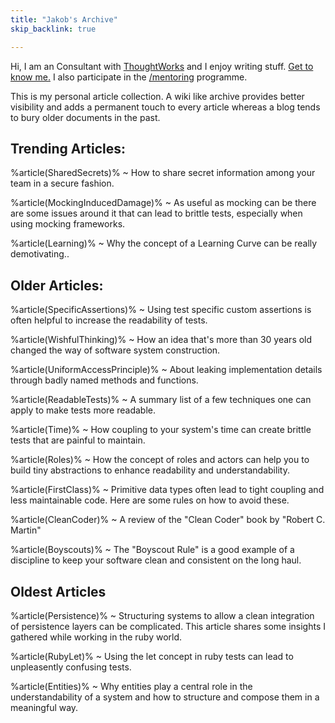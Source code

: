 ```yaml
---
title: "Jakob's Archive"
skip_backlink: true

---
```


Hi, I am an Consultant with [ThoughtWorks][1] and
I enjoy writing stuff. [Get to know me.](/about.html)
I also participate in the [/mentoring](/mentoring.html)
programme.

This is my personal article collection.
A wiki like archive provides better visibility
and adds a permanent touch to every article
whereas a blog tends to bury older documents
in the past.

## Trending Articles:

%article(SharedSecrets)%
~ How to share secret information among your team
  in a secure fashion.

%article(MockingInducedDamage)%
~ As useful as mocking can be there are some issues around
  it that can lead to brittle tests, especially
  when using mocking frameworks.

%article(Learning)%
~ Why the concept of a Learning Curve can be really demotivating..

## Older Articles:

%article(SpecificAssertions)%
~ Using test specific custom assertions
  is often helpful
  to increase the readability of tests.

%article(WishfulThinking)%
~ How an idea that's more than 30 years old
  changed the way of software system construction.

%article(UniformAccessPrinciple)%
~ About leaking implementation details
  through badly named methods and functions.

%article(ReadableTests)%
~ A summary list of a few techniques one can apply
  to make tests more readable.

%article(Time)%
~ How coupling to your system's time
  can create brittle tests
  that are painful to maintain.

%article(Roles)%
~ How the concept of roles and actors
  can help you to build tiny abstractions
  to enhance readability and understandability.

%article(FirstClass)%
~ Primitive data types often lead to
  tight coupling and less maintainable code.
  Here are some rules on how to avoid these.

%article(CleanCoder)%
~ A review of the "Clean Coder" book by "Robert C. Martin"

%article(Boyscouts)%
~ The "Boyscout Rule" is a good example of a discipline
  to keep your software clean and consistent on the long haul.

## Oldest Articles

%article(Persistence)%
~ Structuring systems
  to allow a clean integration
  of persistence layers can be complicated.
  This article shares some insights
  I gathered while working in the ruby world.

%article(RubyLet)%
~ Using the let concept in ruby tests can
  lead to unpleasently confusing tests.

%article(Entities)%
~ Why entities play a central role
  in the understandability of a system
  and how to structure and compose them in a meaningful way.

[1]: http://thoughtworks.com/
